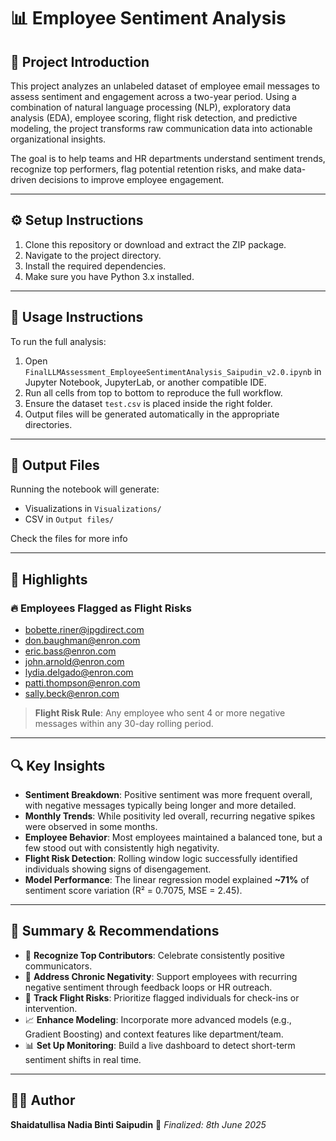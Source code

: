 # 📊 Employee Sentiment Analysis

## 🚀 Project Introduction

This project analyzes an unlabeled dataset of employee email messages to assess sentiment and engagement across a two-year period. Using a combination of natural language processing (NLP), exploratory data analysis (EDA), employee scoring, flight risk detection, and predictive modeling, the project transforms raw communication data into actionable organizational insights.

The goal is to help teams and HR departments understand sentiment trends, recognize top performers, flag potential retention risks, and make data-driven decisions to improve employee engagement.

---

## ⚙️ Setup Instructions

1. Clone this repository or download and extract the ZIP package.
2. Navigate to the project directory.
3. Install the required dependencies.
4. Make sure you have Python 3.x installed.

---

## 📝 Usage Instructions

To run the full analysis:

1. Open `FinalLLMAssessment_EmployeeSentimentAnalysis_Saipudin_v2.0.ipynb` in Jupyter Notebook, JupyterLab, or another compatible IDE.
2. Run all cells from top to bottom to reproduce the full workflow.
3. Ensure the dataset `test.csv` is placed inside the right folder.
4. Output files will be generated automatically in the appropriate directories.

---

## 📂 Output Files

Running the notebook will generate:

* Visualizations in `Visualizations/`
* CSV in `Output files/`

Check the files for more info

---

## 🌟 Highlights

### 🔥 Employees Flagged as Flight Risks

* bobette.riner@ipgdirect.com
* don.baughman@enron.com
* eric.bass@enron.com
* john.arnold@enron.com
* lydia.delgado@enron.com
* patti.thompson@enron.com
* sally.beck@enron.com


> **Flight Risk Rule**: Any employee who sent 4 or more negative messages within any 30-day rolling period.

---

## 🔍 Key Insights

* **Sentiment Breakdown**: Positive sentiment was more frequent overall, with negative messages typically being longer and more detailed.
* **Monthly Trends**: While positivity led overall, recurring negative spikes were observed in some months.
* **Employee Behavior**: Most employees maintained a balanced tone, but a few stood out with consistently high negativity.
* **Flight Risk Detection**: Rolling window logic successfully identified individuals showing signs of disengagement.
* **Model Performance**: The linear regression model explained **\~71%** of sentiment score variation (R² = 0.7075, MSE = 2.45).

---

## 📌 Summary & Recommendations

* 🎯 **Recognize Top Contributors**: Celebrate consistently positive communicators.
* 🧩 **Address Chronic Negativity**: Support employees with recurring negative sentiment through feedback loops or HR outreach.
* 🚨 **Track Flight Risks**: Prioritize flagged individuals for check-ins or intervention.
* 📈 **Enhance Modeling**: Incorporate more advanced models (e.g., Gradient Boosting) and context features like department/team.
* 📊 **Set Up Monitoring**: Build a live dashboard to detect short-term sentiment shifts in real time.

---

## 👩‍💻 Author

**Shaidatullisa Nadia Binti Saipudin**
📅 *Finalized: 8th June 2025*
